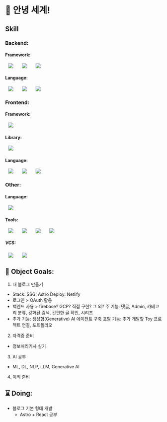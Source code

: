 <!--
**adasey/adasey** is a ✨ _special_ ✨ repository because its `README.md` (this file) appears on your GitHub profile.

Here are some ideas to get you started:

- 🔭 I’m currently working on ...
- 🌱 I’m currently learning ...
- 👯 I’m looking to collaborate on ...
- 🤔 I’m looking for help with ...
- 💬 Ask me about ...
- 📫 How to reach me: ...
- 😄 Pronouns: ...
- ⚡ Fun fact: ...
-->

# 🔭 안녕 세계!
## Skill
### Backend:
#### Framework:
<img src="https://img.shields.io/badge/SpringFramework-6DB33F?style=flat-square&logo=Spring&logoColor=white" style="height : auto; margin-left : 10px; margin-right : 10px;"/></a>&nbsp;
<img src="https://img.shields.io/badge/MyBatis-000000?style=flat-square" style="height : auto; margin-left : 10px; margin-right : 10px;"/></a>&nbsp;
<img src="https://img.shields.io/badge/QueryDSL-000000?style=flat-square" style="height : auto; margin-left : 10px; margin-right : 10px;"/></a>&nbsp;
#### Language:
<img src="https://img.shields.io/badge/Java-000000?style=flat-square&logo=OpenJDK&logoColor=white" style="height : auto; margin-left : 10px; margin-right : 10px;"/></a>&nbsp;
<img src="https://img.shields.io/badge/OracleDB-F80000?style=flat-square" style="height : auto; margin-left : 10px; margin-right : 10px;"/></a>&nbsp;
<img src="https://img.shields.io/badge/MySQL-4479A1?style=flat-square&logo=MySQL&logoColor=white" style="height : auto; margin-left : 10px; margin-right : 10px;"/></a>&nbsp;

### Frontend:
#### Framework:
<img src="https://img.shields.io/badge/Vuejs-4FC08D?style=flat-square&logo=vuedotjs&logoColor=white" style="height : auto; margin-left : 10px; margin-right : 10px;"/></a>&nbsp;
#### Library:
<img src="https://img.shields.io/badge/React-61DAFB?style=flat-square&logo=react&logoColor=white" style="height : auto; margin-left : 10px; margin-right : 10px;"/></a>&nbsp;
#### Language:
<img src="https://img.shields.io/badge/HTML5-E34F26?style=flat-square&logo=HTML5&logoColor=white" style="height : auto; margin-left : 10px; margin-right : 10px;"/></a>&nbsp;
<img src="https://img.shields.io/badge/CSS3-1572B6?style=flat-square&logo=CSS3&logoColor=white" style="height : auto; margin-left : 10px; margin-right : 10px;"/></a>&nbsp;
<img src="https://img.shields.io/badge/JavaScript-F7DF1E?style=flat-square&logo=JavaScript&logoColor=white" style="height : auto; margin-left : 10px; margin-right : 10px;"/></a>&nbsp;

### Other:
#### Language:
<img src="https://img.shields.io/badge/Python-3776AB?style=flat-square&logo=python&logoColor=white" style="height : auto; margin-left : 10px; margin-right : 10px;"/></a>&nbsp;
#### Tools:
<img src="https://img.shields.io/badge/DBeaver-382923?style=flat-square&logo=dbeaver&logoColor=white" style="height : auto; margin-left : 10px; margin-right : 10px;"/></a>&nbsp;
<img src="https://img.shields.io/badge/Intellij-000000?style=flat-square&logo=intellijidea&logoColor=white" style="height : auto; margin-left : 10px; margin-right : 10px;"/></a>&nbsp;
<img src="https://img.shields.io/badge/Docker-2496ED?style=flat-square&logo=docker&logoColor=white" style="height : auto; margin-left : 10px; margin-right : 10px;"/></a>&nbsp;
<img src="https://img.shields.io/badge/VSCode-3B99FC?style=flat-square" style="height : auto; margin-left : 10px; margin-right : 10px;"/></a>&nbsp;
##### VCS:
<img src="https://img.shields.io/badge/SVN-3E7FC1?style=flat-square" style="height : auto; margin-left : 10px; margin-right : 10px;"/></a>&nbsp;
<img src="https://img.shields.io/badge/Git-F05032?style=flat-square&logo=git&logoColor=white" style="height : auto; margin-left : 10px; margin-right : 10px;"/></a>&nbsp;

## 🎯 Object Goals:
1. 내 블로그 만들기
  - Stack:
    SSG: Astro
    Deploy: Netlify
  - 로그인 > OAuth 활용
  - 백엔드 사용 > firebase? GCP? 직접 구현? 그 외?
    주 기능: 댓글, Admin, 카테고리 분류, 강화된 검색, 간편한 글 확인, 시리즈
  - 추가 기능: 생성형(Generative) AI 에이전트 구축
    포탈 기능: 추가 개발할 Toy 프로젝트 연결, 포트폴리오
2. 자격증 준비
  - 정보처리기사 실기
3. AI 공부
  - ML, DL, NLP, LLM, Generative AI
4. 이직 준비

## ⌛️ Doing:
- 블로그 기본 형태 개발
  - Astro + React 공부
